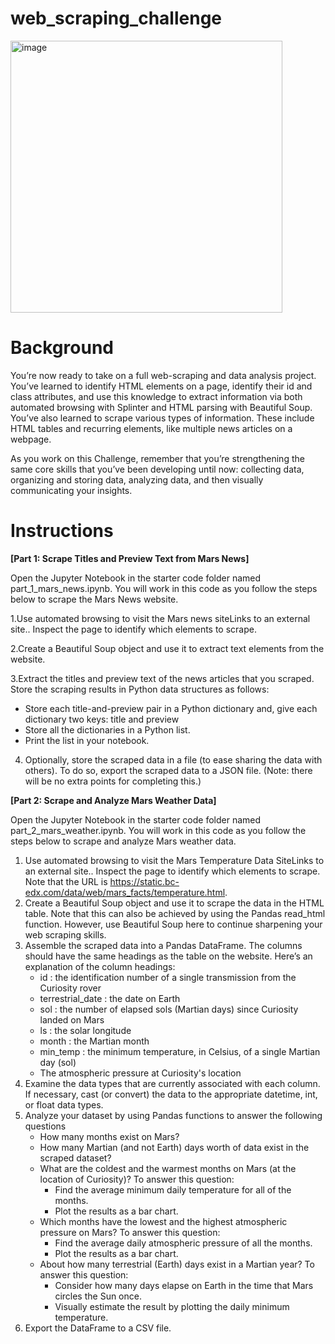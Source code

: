 # web_scraping_challenge
<img width="435" alt="image" src="https://github.com/JeesuKwon/web_scraping_challenge/assets/157546001/bc9949ea-9f61-4adb-bca8-a34fd0fc05c0">



# Background
You’re now ready to take on a full web-scraping and data analysis project. You’ve learned to identify HTML elements on a page, identify their id and class attributes, and use this knowledge to extract information via both automated browsing with Splinter and HTML parsing with Beautiful Soup. You’ve also learned to scrape various types of information. These include HTML tables and recurring elements, like multiple news articles on a webpage.

As you work on this Challenge, remember that you’re strengthening the same core skills that you’ve been developing until now: collecting data, organizing and storing data, analyzing data, and then visually communicating your insights.

# Instructions

**[Part 1: Scrape Titles and Preview Text from Mars News]**

Open the Jupyter Notebook in the starter code folder named part_1_mars_news.ipynb. You will work in this code as you follow the steps below to scrape the Mars News website.


 1.Use automated browsing to visit the Mars news siteLinks to an external site.. Inspect the page to identify which elements to scrape.

 2.Create a Beautiful Soup object and use it to extract text elements from the website.

 3.Extract the titles and preview text of the news articles that you scraped. Store the scraping results in Python data structures as follows:
   * Store each title-and-preview pair in a Python dictionary and, give each dictionary two keys: title and preview
   * Store all the dictionaries in a Python list.
   * Print the list in your notebook.


 4. Optionally, store the scraped data in a file (to ease sharing the data with others). To do so, export the scraped data to a JSON file. (Note: there will be no extra points for completing this.)


**[Part 2: Scrape and Analyze Mars Weather Data]**

Open the Jupyter Notebook in the starter code folder named part_2_mars_weather.ipynb. You will work in this code as you follow the steps below to scrape and analyze Mars weather data.

1. Use automated browsing to visit the Mars Temperature Data SiteLinks to an external site.. Inspect the page to identify which elements to scrape. Note that the URL is https://static.bc-edx.com/data/web/mars_facts/temperature.html.
2. Create a Beautiful Soup object and use it to scrape the data in the HTML table. Note that this can also be achieved by using the Pandas read_html function. However, use Beautiful Soup here to continue sharpening your web scraping skills.
3. Assemble the scraped data into a Pandas DataFrame. The columns should have the same headings as the table on the website. Here’s an explanation of the column headings:
   * id : the identification number of a single transmission from the Curiosity rover
   * terrestrial_date : the date on Earth
   * sol : the number of elapsed sols (Martian days) since Curiosity landed on Mars
   * ls : the solar longitude
   * month : the Martian month
   * min_temp : the minimum temperature, in Celsius, of a single Martian day (sol)
   * The atmospheric pressure at Curiosity's location
4. Examine the data types that are currently associated with each column. If necessary, cast (or convert) the data to the appropriate datetime, int, or float data types.
5. Analyze your dataset by using Pandas functions to answer the following questions
   * How many months exist on Mars?
   * How many Martian (and not Earth) days worth of data exist in the scraped dataset?
   * What are the coldest and the warmest months on Mars (at the location of Curiosity)? To answer this question:
     - Find the average minimum daily temperature for all of the months.
     - Plot the results as a bar chart.
   * Which months have the lowest and the highest atmospheric pressure on Mars? To answer this question:
     - Find the average daily atmospheric pressure of all the months.
     - Plot the results as a bar chart.
   * About how many terrestrial (Earth) days exist in a Martian year? To answer this question:
     - Consider how many days elapse on Earth in the time that Mars circles the Sun once.
     - Visually estimate the result by plotting the daily minimum temperature.
7. Export the DataFrame to a CSV file.

